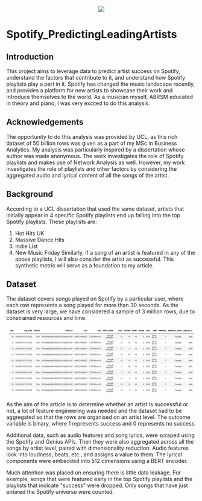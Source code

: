 <p align="center">
  <img src="https://github.com/sharafmomen/Spotify_PredictingLeadingArtists/blob/main/images/decorations/Analysing_Successful_Artists_on_Spotify_%F0%9F%8E%A7_.png" width="900">
</p>

# Spotify_PredictingLeadingArtists

## Introduction
This project aims to leverage data to predict artist success on Spotify, understand the factors that contribute to it, and understand how Spotify playlists play a part in it. Spotify has changed the music landscape recently, and provides a platform for new artists to showcase their work and introduce themselves to the world. As a musician myself, ABRSM educated in theory and piano, I was very excited to do this analysis. 

## Acknowledgements
The opportunity to do this analysis was provided by UCL, as this rich dataset of 50 billion rows was given as a part of my MSc in Business Analytics. My analysis was particularly inspired by a dissertation whose author was made anonymous. The work investigates the role of Spotify playlists and makes use of Network Analysis as well. However, my work investigates the role of playlists and other factors by considering the aggregated audio and lyrical content of all the songs of the artist. 

## Background
According to a UCL dissertation that used the same dataset, artists that initially appear in 4 specific Spotify playlists end up falling into the top Spotify playlists. These playlists are:
  1. Hot Hits UK
  2. Massive Dance Hits
  3. Indie List
  4. New Music Friday
Similarly, if a song of an artist is featured in any of the above playlists, I will also consider the artist as successful. This synthetic metric will serve as a foundation to my article. 

## Dataset
The dataset covers songs played on Spotify by a particular user, where each row represents a song played for more than 30 seconds. As the dataset is very large, we have considered a sample of 3 million rows, due to constrained resources and time. 
<p align="center">
  <img src="https://github.com/sharafmomen/Spotify_PredictingLeadingArtists/blob/main/images/analysis/Screenshot%202023-01-12%20at%2017.51.43.png" width="900">
</p>
As the aim of the article is to determine whether an artist is successful or not, a lot of feature engineering was needed and the dataset had to be aggregated so that the rows are organised on an artist level. The outcome variable is binary, where 1 represents success and 0 represents no success. 

Additional data, such as audio features and song lyrics, were scraped using the Spotify and Genius APIs. Then they were also aggregated across all the songs by artist level, paired with dimensionality reduction. Audio features look into loudness, beats, etc., and assigns a value to them. The lyrical components were embedded into 512 dimensions using a BERT encoder. 

Much attention was placed on ensuring there is little data leakage. For example, songs that were featured early in the top Spotify playlists and the playlists that indicate "success" were dropped. Only songs that have just entered the Spotify universe were counted.

## 

